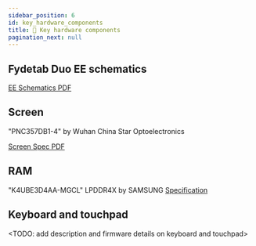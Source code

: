 ```yaml
---
sidebar_position: 6
id: key_hardware_components
title: 🔩 Key hardware components
pagination_next: null
---
```

## Fydetab Duo EE schematics
[EE Schematics PDF](/img/Fydetab_Duo_Schematic.pdf)

## Screen
"PNC357DB1-4" by Wuhan China Star Optoelectronics

[Screen Spec PDF](/img/MCB357DB1-4.pdf)

## RAM
"K4UBE3D4AA-MGCL" LPDDR4X by SAMSUNG
[Specification](https://semiconductor.samsung.com/us/dram/lpddr/lpddr4x/k4ube3d4aa-mgcl/)

## Keyboard and touchpad

<TODO: add description and firmware details on keyboard and touchpad>

